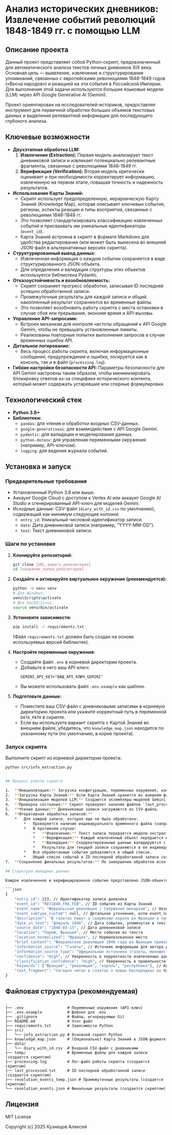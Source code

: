 # Анализ исторических дневников: Извлечение событий революций 1848-1849 гг. с помощью LLM

## Описание проекта

Данный проект представляет собой Python-скрипт, предназначенный для автоматического анализа текстов личных дневников XIX века. Основная цель — выявление, извлечение и структурирование упоминаний, связанных с европейскими революциями 1848-1849 годов («Весна народов») и реакцией на эти события в Российской Империи. Для выполнения этой задачи используются большие языковые модели (LLM) через API Google Generative AI (Gemini).

Проект ориентирован на исследователей-историков, предоставляя инструмент для первичной обработки больших объемов текстовых данных и выделения релевантной информации для последующего глубокого анализа.

## Ключевые возможности

*   **Двухэтапная обработка LLM:**
    1.  **Извлечение (Extraction):** Первая модель анализирует текст дневниковой записи и извлекает потенциально релевантные фрагменты, связанные с революциями 1848-1849 гг.
    2.  **Верификация (Verification):** Вторая модель критически оценивает и при необходимости корректирует информацию, извлеченную на первом этапе, повышая точность и надежность результатов.
*   **Использование Карты Знаний:**
    *   Скрипт использует предопределенную, иерархическую Карту Знаний (Knowledge Map), которая описывает ключевые события, регионы, аспекты реакции и типы восприятия, связанные с революциями 1848-1849 гг.
    *   Это позволяет стандартизировать классификацию извлеченных событий и присваивать им уникальные идентификаторы (`event_id`).
    *   Карта Знаний встроена в скрипт в формате Markdown для удобства редактирования (или может быть вынесена во внешний JSON-файл в альтернативных версиях скрипта).
*   **Структурированный вывод данных:**
    *   Извлеченная информация о каждом событии сохраняется в виде структурированного JSON-объекта.
    *   Для определения и валидации структуры этих объектов используется библиотека Pydantic.
*   **Отказоустойчивость и возобновляемость:**
    *   Скрипт сохраняет прогресс обработки, записывая ID последней успешно обработанной записи.
    *   Промежуточные результаты для каждой записи и общий накопленный результат сохраняются во временные файлы.
    *   Это позволяет возобновить работу скрипта с места остановки в случае сбоя или прерывания, экономя время и API-вызовы.
*   **Управление API-запросами:**
    *   Встроен механизм для контроля частоты обращений к API Google Gemini, чтобы не превышать установленные лимиты.
    *   Реализованы повторные попытки выполнения запросов в случае временных ошибок API.
*   **Детальное логирование:**
    *   Весь процесс работы скрипта, включая информационные сообщения, предупреждения и ошибки, логируется как в консоль, так и в файл (`processing.log`).
*   **Гибкие настройки безопасности API:** Параметры безопасности для API Gemini настроены таким образом, чтобы минимизировать блокировку ответов из-за специфики исторического контента, который может содержать устаревшие или спорные формулировки.

## Технологический стек

*   **Python 3.8+**
*   **Библиотеки:**
    *   `pandas`: для чтения и обработки входных CSV-данных.
    *   `google-generativeai`: для взаимодействия с API Google Gemini.
    *   `pydantic`: для валидации и моделирования данных.
    *   `python-dotenv`: для управления переменными окружения (например, API-ключом).
    *   `logging`: для ведения журнала событий.

## Установка и запуск

### Предварительные требования

*   Установленный Python 3.8 или выше.
*   Аккаунт Google Cloud с доступом к Vertex AI или аккаунт Google AI Studio и сгенерированный API-ключ для моделей Gemini.
*   Исходные данные: CSV-файл (`diary_with_id.csv` по умолчанию), содержащий как минимум следующие колонки:
    *   `entry_id`: Уникальный числовой идентификатор записи.
    *   `date`: Дата дневниковой записи (например, "YYYY-MM-DD").
    *   `text`: Текст дневниковой записи.

### Шаги по установке

1.  **Клонируйте репозиторий:**
    ```bash
    git clone [URL_вашего_репозитория]
    cd [название_папки_репозитория]
    ```

2.  **Создайте и активируйте виртуальное окружение (рекомендуется):**
    ```bash
    python -m venv venv
    # Для Windows:
    venv\Scripts\activate
    # Для macOS/Linux:
    source venv/bin/activate
    ```

3.  **Установите зависимости:**
    ```bash
    pip install -r requirements.txt
    ```
    (Файл `requirements.txt` должен быть создан на основе используемых версий библиотек).

4.  **Настройте переменные окружения:**
    *   Создайте файл `.env` в корневой директории проекта.
    *   Добавьте в него ваш API-ключ:
        ```
        GEMINI_API_KEY="ВАШ_API_КЛЮЧ_GEMINI"
        ```
    *   Вы можете использовать файл `.env.example` как шаблон.

5.  **Подготовьте данные:**
    *   Поместите ваш CSV-файл с дневниковыми записями в корневую директорию проекта или укажите корректный путь в переменной `DATA_PATH` в скрипте.
    *   Если вы используете вариант скрипта с Картой Знаний во внешнем файле, убедитесь, что `knowledge_map.json` находится по указанному пути (по умолчанию, в корне проекта).

### Запуск скрипта

Выполните скрипт из корневой директории проекта:
```bash
python src/info_extraction.py


## Процесс работы скрипта

1.  **Инициализация:** Загрузка конфигурации, переменных окружения, настройка логирования.
2.  **Загрузка Карты Знаний:** Если Карта Знаний хранится во внешнем файле, она загружается и форматируется для передачи в LLM. Если встроена – используется напрямую.
3.  **Инициализация моделей LLM:** Создаются экземпляры моделей Gemini для извлечения и верификации.
4.  **Проверка состояния:** Скрипт проверяет наличие файлов `last_processed.txt` и `revolution_events_temp.json` для возобновления работы.
5.  **Чтение данных:** Дневниковые записи загружаются из CSV-файла.
6.  **Итеративная обработка записей:**
    *   Для каждой записи, которая еще не была обработана:
        *   Проверяется наличие индивидуального временного файла (например, `temp/entry_ID.json`). Если он существует, результаты загружаются из него.
        *   В противном случае:
            *   **Извлечение:** Текст записи передается модели-экстрактору вместе с Картой Знаний. Модель возвращает список JSON-объектов с потенциальными событиями.
            *   **Верификация:** Каждый извлеченный объект передается модели-верификатору вместе с полным текстом записи и Картой Знаний. Модель проверяет и корректирует данные.
            *   **Валидация:** Скорректированные данные валидируются с помощью Pydantic-модели `RevolutionEvent`.
            *   Результаты для текущей записи сохраняются в ее индивидуальный временный файл.
        *   Все обработанные события добавляются в общий список.
        *   Общий список событий и ID последней обработанной записи сохраняются.
7.  **Сохранение финальных результатов:** По завершении обработки всех записей, итоговый список событий сохраняется в файл `revolution_events.json`.

## Структура выходных данных

Каждое извлеченное и верифицированное событие представлено JSON-объектом следующей структуры (определенной Pydantic-моделью `RevolutionEvent`):

```json
{
    "entry_id": 123, // Идентификатор записи дневника
    "event_id": "REV1848_FRA_FEB", // ID события из Карты Знаний
    "event_name": "Февральская революция / Свержение монархии", // Название события
    "event_subtype_custom": null, // Детальное уточнение, если event_name общий
    "description": "В газетах пишут о свержении короля во Франции и провозглашении республики.", // Описание события из текста
    "date_in_text": "февраль 1848", // Дата события, упомянутая в тексте (если есть)
    "source_date": "1848-03-15", // Дата дневниковой записи
    "location": "Париж, Франция", // Место события из текста
    "location_normalized": "Франция", // Нормализованное место
    "brief_context": "Февральская революция 1848 года во Франции привела к отречению короля Луи-Филиппа I и установлению Второй республики.", // Краткий исторический контекст
    "information_source": "Газеты", // Источник информации для автора дневника
    "information_source_type": "Официальные источники (газеты, манифесты)", // Категория источника
    "confidence": "High", // Уверенность в корректности извлеченных данных
    "classification_confidence": "High", // Уверенность в правильности event_id
    "keywords": ["Франция", "революция", "король", "республика"], // Ключевые слова
    "text_fragment": "Сегодня читал в газетах о новых беспорядках во Франции. Говорят, король бежал, и провозглашена республика. Что-то будет!" // Точный фрагмент текста
}
```

## Файловая структура (рекомендуемая)

```
.
├── .env                   # Переменные окружения (API-ключ)
├── .env.example           # Шаблон для .env
├── .gitignore             # Файлы, игнорируемые Git
├── README.md              # Этот файл
├── requirements.txt       # Зависимости Python
├── src/
│   └── info_extraction.py # Основной скрипт Python
├── knowledge_map.json     # (Опционально) Карта Знаний в JSON-формате
├── data/
│   └── diary_with_id.csv  # Входной CSV-файл с дневниками
├── temp/                  # Временные файлы для каждой записи (создается скриптом)
├── processing.log         # Лог-файл работы скрипта (создается скриптом)
├── last_processed.txt     # ID последней обработанной записи (создается скриптом)
├── revolution_events_temp.json # Промежуточные результаты (создается скриптом)
└── revolution_events.json # Финальные результаты (создается скриптом)
```
## Лицензия

MIT License

Copyright (c) 2025 Кузнецов Алексей